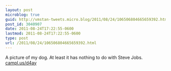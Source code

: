 ```yaml
---
layout: post
microblog: true
guid: http://vmstan-tweets.micro.blog/2011/08/24/106506804665659392.html
post_id: 3040907
date: 2011-08-24T17:22:55-0600
lastmod: 2011-08-24T17:22:55-0600
type: post
url: /2011/08/24/106506804665659392.html
---
```

A picture of my dog. At least it has nothing to do with Steve Jobs.  <a href="http://campl.us/d4ay">campl.us/d4ay</a>
